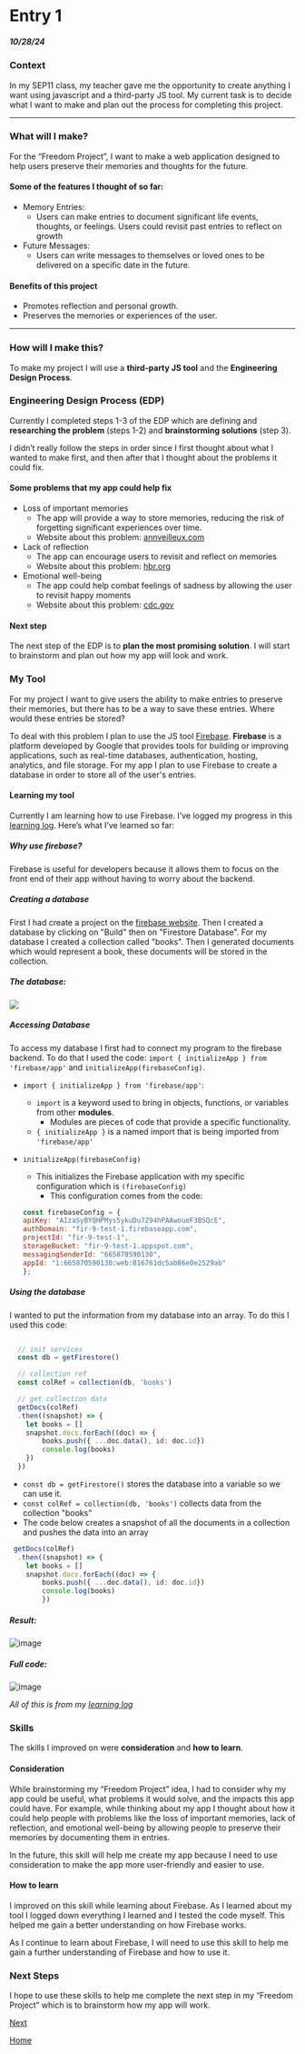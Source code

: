 # Entry 1
##### 10/28/24

### Context
In my SEP11 class, my teacher gave me the opportunity to create anything I want using javascript and a third-party JS tool. My current task is to decide what I want to make and plan out the process for completing this project.

---

### What will I make?

For the “Freedom Project”, I want to make a web application designed to help users preserve their memories and thoughts for the future.

#### Some of the features I thought of so far:
* Memory Entries:
    * Users can make entries to document significant life events, thoughts, or feelings.
 Users could revisit past entries to reflect on growth
* Future Messages:
    * Users can write messages to themselves or loved ones to be delivered on a specific date in the future.

#### Benefits of this project
* Promotes reflection and personal growth.
* Preserves the memories or experiences of the user.

---

### How will I make this?

To make my project I will use a **third-party JS tool** and the **Engineering Design Process**.

### Engineering Design Process (EDP)

Currently I completed steps 1-3 of the EDP which are defining and **researching the problem** (steps 1-2) and **brainstorming solutions** (step 3).

I didn’t really follow the steps in order since I first thought about what I wanted to make first, and then after that I thought about the problems it could fix.


#### Some problems that my app could help fix
* Loss of important memories
    * The app will provide a way to store memories, reducing the risk of forgetting significant experiences over time.
    * Website about this problem: [annveilleux.com](https://annveilleux.com/articles/the-importance-of-remembering/)
* Lack of reflection
    * The app can encourage users to revisit and reflect on memories
    * Website about this problem: [hbr.org](https://hbr.org/2017/03/why-you-should-make-time-for-self-reflection-even-if-you-hate-doing-it)
* Emotional well-being
    * The app could help combat feelings of sadness by allowing the user to revisit happy moments
    * Website about this problem: [cdc.gov](https://www.cdc.gov/emotional-well-being/about/index.html)

#### Next step
The next step of the EDP is to **plan the most promising solution**. I will start to brainstorm and plan out how my app will look and work.

### My Tool

For my project I want to give users the ability to make entries to preserve their memories, but there has to be a way to save these entries. Where would these entries be stored?

To deal with this problem I plan to use the JS tool [Firebase](https://firebase.google.com/). **Firebase** is a platform developed by Google that provides tools for building or improving applications, such as real-time databases, authentication, hosting, analytics, and file storage. For my app I plan to use Firebase to create a database in order to store all of the user's entries.

#### Learning my tool

Currently I am learning how to use Firebase. I’ve logged my progress in this [learning log](../tool/learning-log.md). Here’s what I’ve learned so far:


##### Why use firebase?
Firebase is useful for developers because it allows them to focus on the front end of their app without having to worry about the backend.

##### Creating a database
First I had create a project on the [firebase website](https://firebase.google.com/). Then I created a database by clicking on "Build" then on "Firestore Database". For my database I created a collection called "books". Then I generated documents which would represent a book, these documents will be stored in the collection.

##### The database:
![](../imgs/test1-database.png)

##### Accessing Database
To access my database I first had to connect my program to the firebase backend. To do that I used the code: `import { initializeApp } from 'firebase/app'` and `initializeApp(firebaseConfig)`.

* `import { initializeApp } from 'firebase/app'`:
    * `import` is a keyword used to bring in objects, functions, or variables from other **modules**.
        * Modules are pieces of code that provide a specific functionality.
    *  `{ initializeApp }` is a named import that is being imported from `'firebase/app'`

* `initializeApp(firebaseConfig)`
    * This initializes the Firebase application with my specific configuration which is `(firebaseConfig)`
        * This configuration comes from the code:
    ```js
    const firebaseConfig = {
    apiKey: "AIzaSyBYQHPMys5ykuDu7Z94hPAAwoueF3BSQcE",
    authDomain: "fir-9-test-1.firebaseapp.com",
    projectId: "fir-9-test-1",
    storageBucket: "fir-9-test-1.appspot.com",
    messagingSenderId: "665870590130",
    appId: "1:665870590130:web:816761dc5ab86e0e2529ab"
    };
    ```

##### Using the database
I wanted to put the information from my database into an array. To do this I used this code:
```js

  // init services
  const db = getFirestore()

  // collection ref
  const colRef = collection(db, 'books')

  // get collection data
  getDocs(colRef)
  .then((snapshot) => {
    let books = []
    snapshot.docs.forEach((doc) => {
        books.push({ ...doc.data(), id: doc.id})
        console.log(books)
    })
  })
 ```

* `const db = getFirestore()` stores the database into a variable so we can use it.
* `const colRef = collection(db, 'books')` collects data from the collection "books"
* The code below creates a snapshot of all the documents in a collection and pushes the data into an array
```js
 getDocs(colRef)
  .then((snapshot) => {
    let books = []
    snapshot.docs.forEach((doc) => {
        books.push({ ...doc.data(), id: doc.id})
        console.log(books)
        })
  ```

##### Result:
  ![image](../imgs/arrays1.png)

##### Full code:
![image](../imgs/test1.png)

*All of this is from my [learning log](../tool/learning-log.md)*

### Skills

The skills I improved on were **consideration** and **how to learn**.

#### Consideration
While brainstorming my “Freedom Project” idea, I had to consider why my app could be useful, what problems it would solve, and the impacts this app could have. For example, while thinking about my app I thought about how it could help people with problems like the loss of important memories, lack of reflection, and emotional well-being by allowing people to preserve their memories by documenting them in entries.

In the future, this skill will help me create my app because I need to use consideration to make the app more user-friendly and easier to use.

#### How to learn

I improved on this skill while learning about Firebase. As I learned about my tool I logged down everything I learned and I tested the code myself. This helped me gain a better understanding on how Firebase works.

As I continue to learn about Firebase, I will need to use this skill to help me gain a further understanding of Firebase and how to use it.

### Next Steps

I hope to use these skills to help me complete the next step in my “Freedom Project” which is to brainstorm how my app will work.



[Next](entry02.md)

[Home](../README.md)
